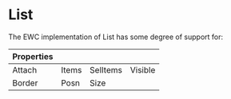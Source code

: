 # List

The EWC implementation of List has some degree of support for:

| Properties|  |  |  |
|--|--|--|--|
 |  Attach  |  Items  |  SelItems  |  Visible |
 |  Border  |  Posn   |  Size      |          |
